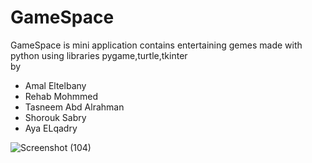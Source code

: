 # GameSpace
GameSpace is mini application contains entertaining gemes 
made with python using libraries pygame,turtle,tkinter<br /> by 
- Amal Eltelbany
- Rehab Mohmmed
- Tasneem Abd Alrahman
- Shorouk Sabry
- Aya ELqadry









![Screenshot (104)](https://user-images.githubusercontent.com/112574745/199843450-6f919a33-60dd-4161-83a0-51c4a5ecc659.png)
